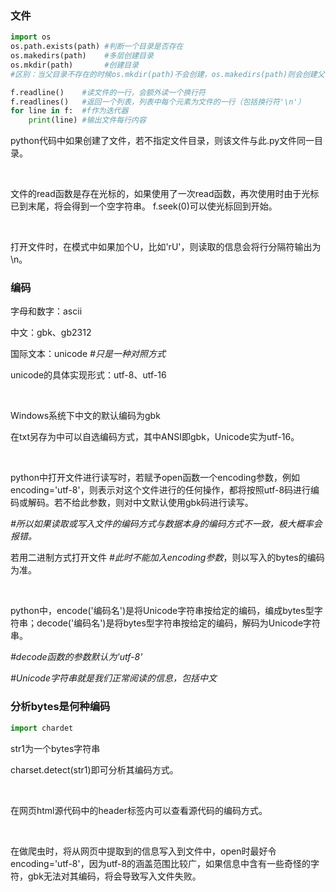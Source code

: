 ### 文件
```python
import os
os.path.exists(path) #判断一个目录是否存在
os.makedirs(path)    #多层创建目录
os.mkdir(path)       #创建目录
#区别：当父目录不存在的时候os.mkdir(path)不会创建，os.makedirs(path)则会创建父目录。
```
```python
f.readline()    #读文件的一行，会额外读一个换行符
f.readlines()   #返回一个列表，列表中每个元素为文件的一行（包括换行符'\n'）
for line in f:  #f作为迭代器
    print(line) #输出文件每行内容
```

python代码中如果创建了文件，若不指定文件目录，则该文件与此.py文件同一目录。

<br>

文件的read函数是存在光标的，如果使用了一次read函数，再次使用时由于光标已到末尾，将会得到一个空字符串。
f.seek(0)可以使光标回到开始。

<br>

打开文件时，在模式中如果加个U，比如'rU'，则读取的信息会将行分隔符输出为\n。

### 编码
字母和数字：ascii

中文：gbk、gb2312

国际文本：unicode *#只是一种对照方式*

unicode的具体实现形式：utf-8、utf-16

<br>

Windows系统下中文的默认编码为gbk

在txt另存为中可以自选编码方式，其中ANSI即gbk，Unicode实为utf-16。

<br>

python中打开文件进行读写时，若赋予open函数一个encoding参数，例如encoding='utf-8'，则表示对这个文件进行的任何操作，都将按照utf-8码进行编码或解码。若不给此参数，则对中文默认使用gbk码进行读写。

*#所以如果读取或写入文件的编码方式与数据本身的编码方式不一致，极大概率会报错。*

若用二进制方式打开文件 *#此时不能加入encoding参数*，则以写入的bytes的编码为准。

<br>

python中，encode('编码名')是将Unicode字符串按给定的编码，编成bytes型字符串；decode('编码名')是将bytes型字符串按给定的编码，解码为Unicode字符串。

*#decode函数的参数默认为'utf-8'*

*#Unicode字符串就是我们正常阅读的信息，包括中文*

### 分析bytes是何种编码
```python
import chardet
```
str1为一个bytes字符串

charset.detect(str1)即可分析其编码方式。

<br>

在网页html源代码中的header标签内可以查看源代码的编码方式。

<br>

在做爬虫时，将从网页中提取到的信息写入到文件中，open时最好令encoding='utf-8'，因为utf-8的涵盖范围比较广，如果信息中含有一些奇怪的字符，gbk无法对其编码，将会导致写入文件失败。
